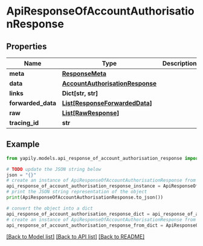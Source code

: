 # ApiResponseOfAccountAuthorisationResponse


## Properties

Name | Type | Description | Notes
------------ | ------------- | ------------- | -------------
**meta** | [**ResponseMeta**](ResponseMeta.md) |  | [optional] 
**data** | [**AccountAuthorisationResponse**](AccountAuthorisationResponse.md) |  | [optional] 
**links** | **Dict[str, str]** |  | [optional] 
**forwarded_data** | [**List[ResponseForwardedData]**](ResponseForwardedData.md) |  | [optional] 
**raw** | [**List[RawResponse]**](RawResponse.md) |  | [optional] 
**tracing_id** | **str** |  | [optional] 

## Example

```python
from yapily.models.api_response_of_account_authorisation_response import ApiResponseOfAccountAuthorisationResponse

# TODO update the JSON string below
json = "{}"
# create an instance of ApiResponseOfAccountAuthorisationResponse from a JSON string
api_response_of_account_authorisation_response_instance = ApiResponseOfAccountAuthorisationResponse.from_json(json)
# print the JSON string representation of the object
print(ApiResponseOfAccountAuthorisationResponse.to_json())

# convert the object into a dict
api_response_of_account_authorisation_response_dict = api_response_of_account_authorisation_response_instance.to_dict()
# create an instance of ApiResponseOfAccountAuthorisationResponse from a dict
api_response_of_account_authorisation_response_from_dict = ApiResponseOfAccountAuthorisationResponse.from_dict(api_response_of_account_authorisation_response_dict)
```
[[Back to Model list]](../README.md#documentation-for-models) [[Back to API list]](../README.md#documentation-for-api-endpoints) [[Back to README]](../README.md)


